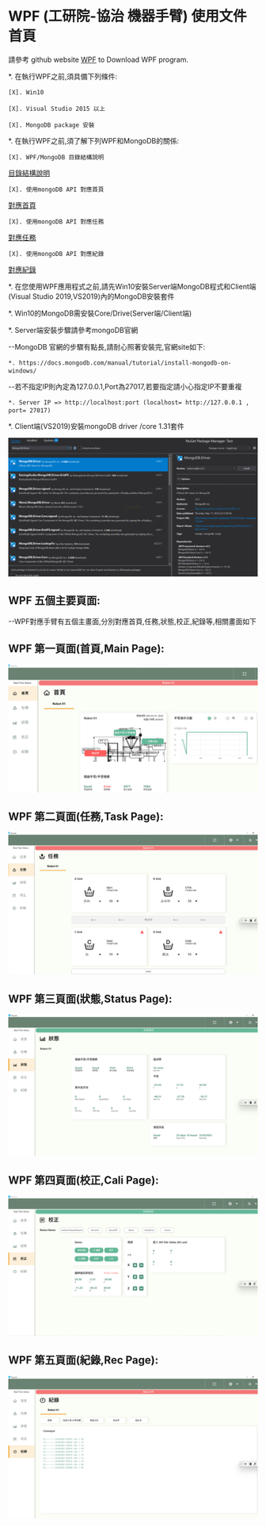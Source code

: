 # WPF (工研院-協治 機器手臂) 使用文件首頁
請參考 github website [WPF](https://github.com/gilbert-sun/Recycle_1.7.git/) to Download WPF program.


*. 在執行WPF之前,須具備下列條件:

    [X]. Win10
    
    [X]. Visual Studio 2015 以上
    
    [X]. MongoDB package 安裝


*. 在執行WPF之前,須了解下列WPF和MongoDB的關係:

    [X]. WPF/MongoDB 目錄結構說明

[目錄結構說明](http://localhost:8080/articles/intro.html)

    [X]. 使用mongoDB API 對應首頁
[對應首頁](http://localhost:8080/articles/intro2.html)

    [X]. 使用mongoDB API 對應任務

[對應任務](http://localhost:8080/articles/intro3.html)

    [X]. 使用mongoDB API 對應紀錄

[對應紀錄](http://localhost:8080/articles/intro4.html)



*. 在您使用WPF應用程式之前,請先Win10安裝Server端MongoDB程式和Client端(Visual Studio 2019,VS2019)內的MongoDB安裝套件 


*. Win10的MongoDB需安裝Core/Drive(Server端/Client端)


*. Server端安裝步驟請參考mongoDB官網

--MongoDB 官網的步驟有點長,請耐心照著安裝完,官網site如下:

    *. https://docs.mongodb.com/manual/tutorial/install-mongodb-on-windows/

--若不指定IP則內定為127.0.0.1,Port為27017,若要指定請小心指定IP不要重複
    
    *. Server IP => http://localhost:port (localhost= http://127.0.0.1 , port= 27017)


*. Client端(VS2019)安裝mongoDB driver /core 1.31套件

![img5.png](./images/img5.png)



## WPF 五個主要頁面:
--WPF對應手臂有五個主畫面,分別對應首頁,任務,狀態,校正,紀錄等,相關畫面如下

## WPF 第一頁面(首頁,Main Page):
![img.png](./Images/img.png)
## WPF 第二頁面(任務,Task Page):
![img1.png](./Images/img1.png)
## WPF 第三頁面(狀態,Status Page):
![img2.png](./Images/img2.png)
## WPF 第四頁面(校正,Cali Page):
![img3.png](./Images/img3.png)
## WPF 第五頁面(紀錄,Rec Page):
![img4.png](./Images/img4.png)



